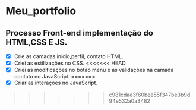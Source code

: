 # Meu_portfolio

 ## Processo Front-end implementação do HTML,CSS E JS.
  
  

- [x] Crie as camadas início,perfil, contato HTML.
- [x] Criei as estilizações no CSS.
<<<<<<< HEAD
- [x] Criei as modificações no botão menu e as validações na camada contato  no JavaScript. 
=======
- [x] Criar as interações no JavaScript. 
>>>>>>> c981cdae3f60bee55f347be3b9d94e532a0a3482

